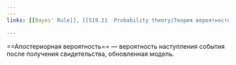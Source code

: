 ```yaml
---
---
links: [[Bayes' Rule]], [[519.21  Probability theory|Теория вероятностей]]

---
```



==Апостериорная вероятность== — вероятность наступления события после получения свидетельства, обновленная модель.